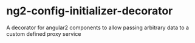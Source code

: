 # ng2-config-initializer-decorator
A decorator for angular2 components to allow passing arbitrary data to a custom defined proxy service
